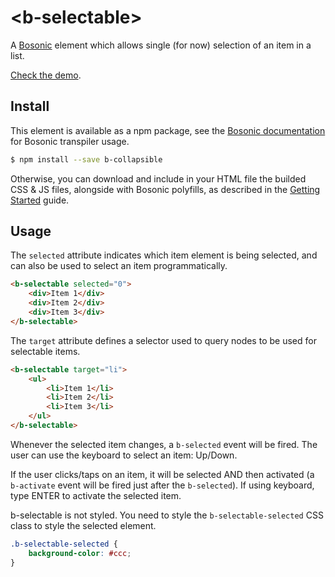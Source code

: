 # &lt;b-selectable&gt;

A [Bosonic](http://bosonic.github.io) element which allows single (for now) selection of an item in a list.

[Check the demo](http://bosonic.github.io/demos.html).

## Install

This element is available as a npm package, see the [Bosonic documentation](http://bosonic.github.io/documentation.html) for Bosonic transpiler usage.

```sh
$ npm install --save b-collapsible
```

Otherwise, you can download and include in your HTML file the builded CSS & JS files, alongside with Bosonic polyfills, as described in the [Getting Started](http://bosonic.github.io/getting-started.html) guide.

## Usage

The `selected` attribute indicates which item element is being selected, and can also be used to select an item programmatically.

```html
<b-selectable selected="0">
    <div>Item 1</div>
    <div>Item 2</div>
    <div>Item 3</div>
</b-selectable>
```
The `target` attribute defines a selector used to query nodes to be used for selectable items.

```html
<b-selectable target="li">
    <ul>
        <li>Item 1</li>
        <li>Item 2</li>
        <li>Item 3</li>
    </ul>
</b-selectable>
```

Whenever the selected item changes, a `b-selected` event will be fired. The user can use the keyboard to select an item: Up/Down.

If the user clicks/taps on an item, it will be selected AND then activated (a `b-activate` event will be fired just after the `b-selected`). If using keyboard, type ENTER to activate the selected item.

b-selectable is not styled.  You need to style the `b-selectable-selected` CSS class to style the selected element.

```css
.b-selectable-selected {
    background-color: #ccc;
}
```